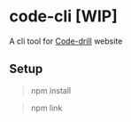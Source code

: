 # code-cli [WIP]
A cli tool for [Code-drill](https://code-drills.com) website

## Setup
> npm install

> npm link
